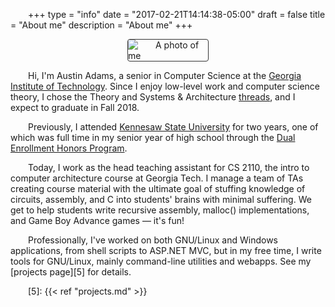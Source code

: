 +++
type = "info"
date = "2017-02-21T14:14:38-05:00"
draft = false
title = "About me"
description = "About me"
+++

<style>
p {
  text-indent: 2em;
}
img {
  border: 1px solid #333;
  border-radius: 4px;
  max-width: 128px;
  display: block;
  margin: 0 auto;
}
</style>

![A photo of me][i1]

Hi, I'm Austin Adams, a senior in Computer Science at the [Georgia
Institute of Technology][1]. Since I enjoy low-level work and computer
science theory, I chose the Theory and Systems & Architecture
[threads][2], and I expect to graduate in Fall 2018.

Previously, I attended [Kennesaw State University][3] for two years, one
of which was full time in my senior year of high school through the [Dual
Enrollment Honors Program][4].

Today, I work as the head teaching assistant for CS 2110, the intro to
computer architecture course at Georgia Tech. I manage a team of TAs
creating course material with the ultimate goal of stuffing knowledge of
circuits, assembly, and C into students' brains with minimal suffering.
We get to help students write recursive assembly, malloc()
implementations, and Game Boy Advance games — it's fun!

Professionally, I've worked on both GNU/Linux and Windows applications,
from shell scripts to ASP.NET MVC, but in my free time, I write tools
for GNU/Linux, mainly command-line utilities and webapps. See my
[projects page][5] for details.

[1]: http://gatech.edu/
[2]: http://www.cc.gatech.edu/academics/degree-programs/bachelors/computer-science/threads
[3]: http://kennesaw.edu/
[4]: http://honors.kennesaw.edu/dehp/
[5]: {{< ref "projects.md" >}}

[i1]: /img/about/mugshot.jpg
